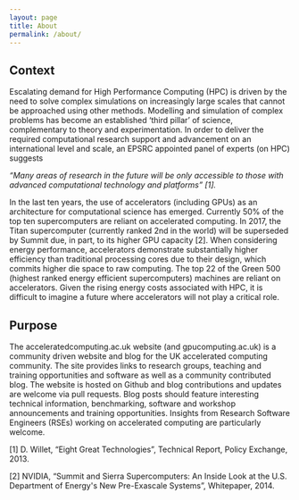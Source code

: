 ```yaml
---
layout: page
title: About
permalink: /about/
---
```


## Context ##

Escalating demand for High Performance Computing (HPC) is driven by the need to solve complex simulations on increasingly large scales that cannot be approached using other methods. Modelling and simulation of complex problems has become an established ‘third pillar’ of science, complementary to theory and experimentation. In order to deliver the required computational research support and advancement on an international level and scale, an EPSRC appointed panel of experts (on HPC) suggests 

*“Many areas of research in the future will be only accessible to those with advanced computational technology and platforms” [1].*

In the last ten years, the use of accelerators (including GPUs) as an architecture for computational science has emerged. Currently 50% of the top ten supercomputers are reliant on accelerated computing. In 2017, the Titan supercomputer (currently ranked 2nd in the world) will be superseded by Summit due, in part, to its higher GPU capacity [2]. When considering energy performance, accelerators demonstrate substantially higher efficiency than traditional processing cores due to their design, which commits higher die space to raw computing. The top 22 of the Green 500 (highest ranked energy efficient supercomputers) machines are reliant on accelerators. Given the rising energy costs associated with HPC, it is difficult to imagine a future where accelerators will not play a critical role.

## Purpose ##

The acceleratedcomputing.ac.uk website (and gpucomputing.ac.uk) is a community driven website and blog for the UK accelerated computing community. The site provides links to research groups, teaching and training opportunities and software as well as a community contributed blog. The website is hosted on Github and blog contributions and updates are welcome via pull requests. Blog posts should feature interesting technical information, benchmarking, software and workshop announcements and training opportunities. Insights from Research Software Engineers (RSEs) working on accelerated computing are particularly welcome.


[1] D. Willet, “Eight Great Technologies”, Technical Report, Policy Exchange, 2013.

[2] NVIDIA, “Summit and Sierra Supercomputers: An Inside Look at the U.S. Department of Energy's New Pre-Exascale Systems”, Whitepaper, 2014.
